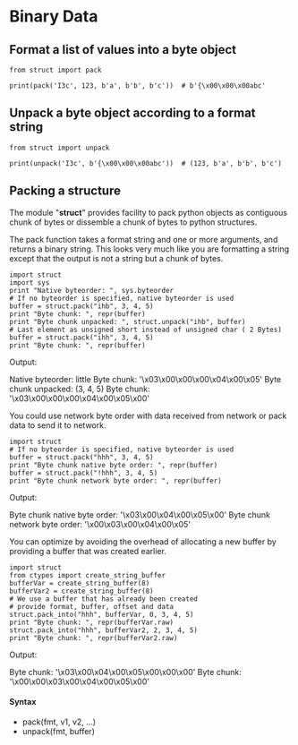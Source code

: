 # Binary Data



## Format a list of values into a byte object


```
from struct import pack

print(pack('I3c', 123, b'a', b'b', b'c'))  # b'{\x00\x00\x00abc'

```



## Unpack a byte object according to a format string


```
from struct import unpack

print(unpack('I3c', b'{\x00\x00\x00abc'))  # (123, b'a', b'b', b'c')

```



## Packing a structure


The module "**struct**" provides facility to pack python objects as contiguous chunk of bytes or dissemble a chunk of bytes to python structures.

The pack function takes a format string and one or more arguments, and returns a binary string. This looks very much like you are formatting a string except that the output is not a string but a chunk of bytes.

```
import struct
import sys
print "Native byteorder: ", sys.byteorder
# If no byteorder is specified, native byteorder is used
buffer = struct.pack("ihb", 3, 4, 5)
print "Byte chunk: ", repr(buffer)
print "Byte chunk unpacked: ", struct.unpack("ihb", buffer)
# Last element as unsigned short instead of unsigned char ( 2 Bytes)
buffer = struct.pack("ihh", 3, 4, 5)
print "Byte chunk: ", repr(buffer)

```

Output:

> 
<p>Native byteorder:  little Byte chunk:  '\x03\x00\x00\x00\x04\x00\x05'
Byte chunk unpacked:  (3, 4, 5) Byte chunk:
'\x03\x00\x00\x00\x04\x00\x05\x00'</p>


You could use network byte order with data received from network or pack data to send it to network.

```
import struct
# If no byteorder is specified, native byteorder is used
buffer = struct.pack("hhh", 3, 4, 5)
print "Byte chunk native byte order: ", repr(buffer)
buffer = struct.pack("!hhh", 3, 4, 5)
print "Byte chunk network byte order: ", repr(buffer)

```

Output:

> 
Byte chunk native byte order:  '\x03\x00\x04\x00\x05\x00'
Byte chunk network byte order:  '\x00\x03\x00\x04\x00\x05'


You can optimize by avoiding the overhead of allocating a new buffer by providing a buffer that was created earlier.

```
import struct
from ctypes import create_string_buffer
bufferVar = create_string_buffer(8)
bufferVar2 = create_string_buffer(8)
# We use a buffer that has already been created
# provide format, buffer, offset and data
struct.pack_into("hhh", bufferVar, 0, 3, 4, 5)
print "Byte chunk: ", repr(bufferVar.raw)
struct.pack_into("hhh", bufferVar2, 2, 3, 4, 5)
print "Byte chunk: ", repr(bufferVar2.raw)

```

Output:

> 
Byte chunk:  '\x03\x00\x04\x00\x05\x00\x00\x00'
Byte chunk:  '\x00\x00\x03\x00\x04\x00\x05\x00'




#### Syntax


- pack(fmt, v1, v2, ...)
- unpack(fmt, buffer)

